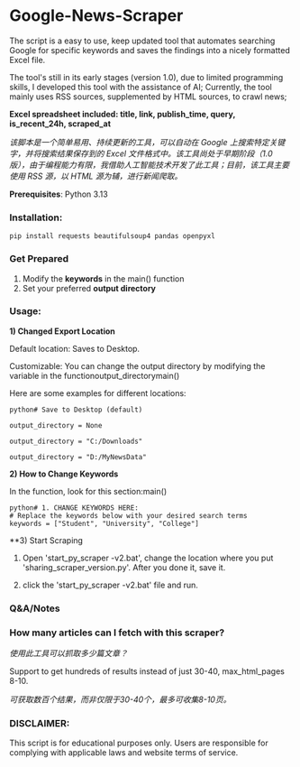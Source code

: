 # Google-News-Scraper

The script is a easy to use, keep updated tool that automates searching Google for specific keywords and saves the findings into a nicely formatted Excel file.

The tool's still in its early stages (version 1.0), due to limited programming skills, I developed this tool with the assistance of AI;
Currently, the tool mainly uses RSS sources, supplemented by HTML sources, to crawl news;

**Excel spreadsheet included: title, link, publish_time, query, is_recent_24h, scraped_at**

*该脚本是一个简单易用、持续更新的工具，可以自动在 Google 上搜索特定关键字，并将搜索结果保存到的 Excel 文件格式中。该工具尚处于早期阶段（1.0 版），由于编程能力有限，我借助人工智能技术开发了此工具；目前，该工具主要使用 RSS 源，以 HTML 源为辅，进行新闻爬取。*

**Prerequisites**: Python 3.13

### Installation:

```pip install requests beautifulsoup4 pandas openpyxl```

### Get Prepared
1. Modify the **keywords** in the main() function
2. Set your preferred **output directory**


### Usage:

**1) Changed Export Location**

Default location: Saves to Desktop.

Customizable: You can change the output directory by modifying the  variable in the  functionoutput_directorymain()

Here are some examples for different locations:
```
python# Save to Desktop (default)

output_directory = None

output_directory = "C:/Downloads"

output_directory = "D:/MyNewsData"
```

**2) How to Change Keywords**

In the  function, look for this section:main()
```
python# 1. CHANGE KEYWORDS HERE:
# Replace the keywords below with your desired search terms
keywords = ["Student", "University", "College"]
```

**3) Start Scraping
1. Open 'start_py_scraper -v2.bat', change the location where you put 'sharing_scraper_version.py'. After you done it, save it.

2. click the 'start_py_scraper -v2.bat' file and run.

### Q&A/Notes

### How many articles can I fetch with this scraper? 
*使用此工具可以抓取多少篇文章？*

Support to get hundreds of results instead of just 30-40, max_html_pages 8-10.

*可获取数百个结果，而非仅限于30-40个，最多可收集8-10页。*


### **DISCLAIMER:**

This script is for educational purposes only. Users are responsible for complying with applicable laws and website terms of service.
